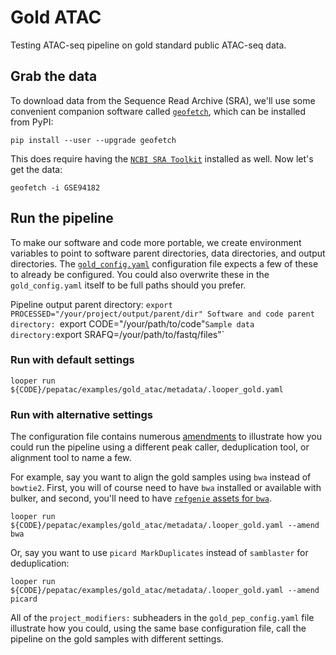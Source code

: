 # Gold ATAC

Testing ATAC-seq pipeline on gold standard public ATAC-seq data.

## Grab the data

To download data from the Sequence Read Archive (SRA), we'll use some convenient companion software called [`geofetch`](https://geofetch.databio.org), which can be installed from PyPI:

```console
pip install --user --upgrade geofetch
```

This does require having the [`NCBI SRA Toolkit`](https://trace.ncbi.nlm.nih.gov/Traces/sra/?view=toolkit_doc&f=std) installed as well. Now let's get the data:
```
geofetch -i GSE94182 
```

## Run the pipeline

To make our software and code more portable, we create environment variables to point to software parent directories, data directories, and output directories.  The [`gold_config.yaml`](https://github.com/databio/pepatac/tree/master/examples/gold_atac/metadata/gold_config.yaml) configuration file expects a few of these to already be configured. You could also overwrite these in the `gold_config.yaml` itself to be full paths should you prefer.

Pipeline output parent directory: `export PROCESSED="/your/project/output/parent/dir"
Software and code parent directory: `export CODE="/your/path/to/code"`
Sample data directory: `export SRAFQ=/your/path/to/fastq/files"`

### Run with default settings

```
looper run ${CODE}/pepatac/examples/gold_atac/metadata/.looper_gold.yaml
```

### Run with alternative settings

The configuration file contains numerous [amendments](http://peppy.databio.org/en/latest/feature5_amend/) to illustrate how you could run the pipeline using a different peak caller, deduplication tool, or alignment tool to name a few.

For example, say you want to align the gold samples using `bwa` instead of `bowtie2`. First, you will of course need to have `bwa` installed or available with bulker, and second, you'll need to have [`refgenie` assets for `bwa`](http://refgenie.databio.org/en/latest/available_assets/#bwa_index).

```
looper run ${CODE}/pepatac/examples/gold_atac/metadata/.looper_gold.yaml --amend bwa
```

Or, say you want to use `picard MarkDuplicates` instead of `samblaster` for deduplication:

```
looper run ${CODE}/pepatac/examples/gold_atac/metadata/.looper_gold.yaml --amend picard
```

All of the `project_modifiers:` subheaders in the `gold_pep_config.yaml` file illustrate how you could, using the same base configuration file, call the pipeline on the gold samples with different settings. 